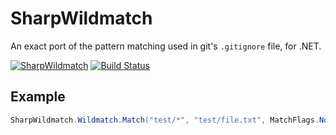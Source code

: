 # SharpWildmatch

An exact port of the pattern matching used in git's ```.gitignore``` file, for .NET.

[![SharpWildmatch](https://img.shields.io/nuget/v/SharpWildmatch.svg?style=flat-square&label=SharpWildmatch)](http://www.nuget.org/packages/SharpWildmatch/)
[![Build Status](https://travis-ci.com/pauldotknopf/sharpwildmatch.svg?branch=develop)](https://travis-ci.com/pauldotknopf/sharpwildmatch)

## Example

```c#
SharpWildmatch.Wildmatch.Match("test/*", "test/file.txt", MatchFlags.None);
```
